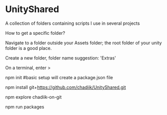 # UnityShared
A collection of folders containing scripts I use in several projects


How to get a specific folder?

Navigate to a folder outside your Assets folder; the root folder of your unity folder is a good place.

Create a new folder, folder name suggestion: 'Extras'

On a terminal, enter >

npm init #basic setup will create a package.json file

npm install git+https://github.com/chadiik/UnityShared.git

npm explore chadiik-on-git

npm run packages